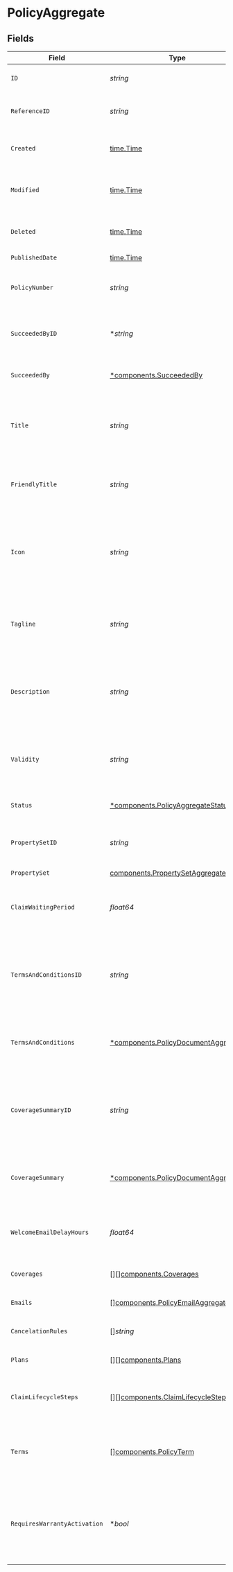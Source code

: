 # PolicyAggregate


## Fields

| Field                                                                                     | Type                                                                                      | Required                                                                                  | Description                                                                               | Example                                                                                   |
| ----------------------------------------------------------------------------------------- | ----------------------------------------------------------------------------------------- | ----------------------------------------------------------------------------------------- | ----------------------------------------------------------------------------------------- | ----------------------------------------------------------------------------------------- |
| `ID`                                                                                      | *string*                                                                                  | :heavy_check_mark:                                                                        | Unique identifier of the policy.                                                          | pol_22bcc406229547ef8df17a04de309cc5                                                      |
| `ReferenceID`                                                                             | *string*                                                                                  | :heavy_check_mark:                                                                        | User-defined reference ID.                                                                |                                                                                           |
| `Created`                                                                                 | [time.Time](https://pkg.go.dev/time#Time)                                                 | :heavy_check_mark:                                                                        | Datetime when the policy was created.                                                     | 2024-11-18 15:05:48.724 +0000 UTC                                                         |
| `Modified`                                                                                | [time.Time](https://pkg.go.dev/time#Time)                                                 | :heavy_check_mark:                                                                        | Datetime when the policy was last modified.                                               | 2024-11-18 15:05:48.724 +0000 UTC                                                         |
| `Deleted`                                                                                 | [time.Time](https://pkg.go.dev/time#Time)                                                 | :heavy_check_mark:                                                                        | Datetime when the policy was deleted.                                                     | 2024-11-18 15:05:48.724 +0000 UTC                                                         |
| `PublishedDate`                                                                           | [time.Time](https://pkg.go.dev/time#Time)                                                 | :heavy_check_mark:                                                                        | N/A                                                                                       | 2024-11-18 15:05:48.724 +0000 UTC                                                         |
| `PolicyNumber`                                                                            | *string*                                                                                  | :heavy_check_mark:                                                                        | Formatted unique identifier for the policy.                                               | HGP-20248041                                                                              |
| `SucceededByID`                                                                           | **string*                                                                                 | :heavy_minus_sign:                                                                        | Pointer to the policy version that comes after this one                                   | pol_0336c83ebc6348d2a1896a89c8cd4d83                                                      |
| `SucceededBy`                                                                             | [*components.SucceededBy](../../models/components/succeededby.md)                         | :heavy_minus_sign:                                                                        | Linked policy succeeding this one.                                                        |                                                                                           |
| `Title`                                                                                   | *string*                                                                                  | :heavy_check_mark:                                                                        | Descriptive title of the policy. Used in the Customer Portal application.                 |                                                                                           |
| `FriendlyTitle`                                                                           | *string*                                                                                  | :heavy_check_mark:                                                                        | Friendly title of the policy. Used in policy checkout.                                    |                                                                                           |
| `Icon`                                                                                    | *string*                                                                                  | :heavy_check_mark:                                                                        | Displayed to customers and distributors when selecting a policy at checkout.              |                                                                                           |
| `Tagline`                                                                                 | *string*                                                                                  | :heavy_check_mark:                                                                        | A tagline that provides a brief description of the policy.                                |                                                                                           |
| `Description`                                                                             | *string*                                                                                  | :heavy_check_mark:                                                                        | A description that provides a detailed description of the policy.                         |                                                                                           |
| `Validity`                                                                                | *string*                                                                                  | :heavy_check_mark:                                                                        | Text rule for the validity period of the provisioned warranties.                          |                                                                                           |
| `Status`                                                                                  | [*components.PolicyAggregateStatus](../../models/components/policyaggregatestatus.md)     | :heavy_minus_sign:                                                                        | Current status of the policy.                                                             |                                                                                           |
| `PropertySetID`                                                                           | *string*                                                                                  | :heavy_check_mark:                                                                        | The unique identifier of the property set                                                 | prpset_a3067331f7fb4efda4ffa21abd9938f2                                                   |
| `PropertySet`                                                                             | [components.PropertySetAggregate](../../models/components/propertysetaggregate.md)        | :heavy_check_mark:                                                                        | N/A                                                                                       |                                                                                           |
| `ClaimWaitingPeriod`                                                                      | *float64*                                                                                 | :heavy_check_mark:                                                                        | Duration (in days) until a customer can make a claim for this policy.                     |                                                                                           |
| `TermsAndConditionsID`                                                                    | *string*                                                                                  | :heavy_check_mark:                                                                        | Unique identifier for the linked Terms & Conditions document for this policy.             |                                                                                           |
| `TermsAndConditions`                                                                      | [*components.PolicyDocumentAggregate](../../models/components/policydocumentaggregate.md) | :heavy_minus_sign:                                                                        | Linked Terms & Conditions document for this policy.                                       |                                                                                           |
| `CoverageSummaryID`                                                                       | *string*                                                                                  | :heavy_check_mark:                                                                        | Unique identifier for the linked Coverage Summary document for this policy.               |                                                                                           |
| `CoverageSummary`                                                                         | [*components.PolicyDocumentAggregate](../../models/components/policydocumentaggregate.md) | :heavy_minus_sign:                                                                        | Linked Coverage Summary document for this policy.                                         |                                                                                           |
| `WelcomeEmailDelayHours`                                                                  | *float64*                                                                                 | :heavy_check_mark:                                                                        | Number of hours the warranty provisioned email is delayed.                                |                                                                                           |
| `Coverages`                                                                               | [][][components.Coverages](../../models/components/coverages.md)                          | :heavy_minus_sign:                                                                        | Coverages included in the policy.                                                         |                                                                                           |
| `Emails`                                                                                  | [][components.PolicyEmailAggregate](../../models/components/policyemailaggregate.md)      | :heavy_minus_sign:                                                                        | Emails included in the policy.                                                            |                                                                                           |
| `CancelationRules`                                                                        | []*string*                                                                                | :heavy_minus_sign:                                                                        | Cancelation rules for the policy.                                                         |                                                                                           |
| `Plans`                                                                                   | [][][components.Plans](../../models/components/plans.md)                                  | :heavy_minus_sign:                                                                        | Plans included in the policy.                                                             |                                                                                           |
| `ClaimLifecycleSteps`                                                                     | [][][components.ClaimLifecycleSteps](../../models/components/claimlifecyclesteps.md)      | :heavy_minus_sign:                                                                        | The claim lifecycle steps used for this policy.                                           |                                                                                           |
| `Terms`                                                                                   | [][components.PolicyTerm](../../models/components/policyterm.md)                          | :heavy_check_mark:                                                                        | Allowed durations and payment schedules for this policy.                                  |                                                                                           |
| `RequiresWarrantyActivation`                                                              | **bool*                                                                                   | :heavy_minus_sign:                                                                        | Whether or not provisioned warranties require manual activation from the customer.        |                                                                                           |